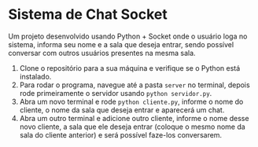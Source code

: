 # Sistema de Chat Socket
Um projeto desenvolvido usando Python + Socket onde o usuário loga no sistema, informa seu nome e a sala que deseja entrar, sendo possível conversar com outros usuários presentes na mesma sala.

1. Clone o repositório para a sua máquina e verifique se o Python está instalado.
2. Para rodar o programa, navegue até a pasta `server` no terminal, depois rode primeiramente o servidor usando `python servidor.py`.
3. Abra um novo terminal e rode `python cliente.py`, informe o nome do cliente, o nome da sala que deseja entrar e aparecerá um chat.
4. Abra um outro terminal e adicione outro cliente, informe o nome desse novo cliente, a sala que ele deseja entrar (coloque o mesmo nome da sala do cliente anterior) e será possível faze-los conversarem.
